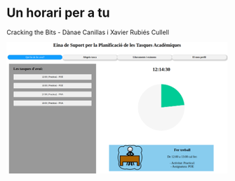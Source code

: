 # Un horari per a tu

Cracking the Bits - 
Dànae Canillas i Xavier Rubiés Cullell

![Screenshot](captura.png)


